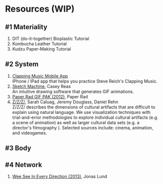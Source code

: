 # Resources (WIP)
## #1 Materiality
1. DIT (do-it-together) Bioplastic Tutorial
1. Kombucha Leather Tutorial
1. Kudzu Paper-Making Tutorial
## #2 System
1. [Clapping Music Mobile App](http://clappingmusicapp.com/)   
IPhone / IPad app that helps you practice Steve Reich's Clapping Music. 
1. [Sketch Machine](https://sketchmachine.net/), Casey Reas   
An intuitive drawing software that generates GIF animations. 
1. [Paper Rad GIF PAK (2012)](http://classic.rhizome.org/the-download/2012/dec/), Paper Rad
1. [Z/Z/Z/](http://zzzbase.com/), Sarah Caluag, Jeremy Douglass, Daniel Rehn   
Z/Z/Z/ describes the dimensions of cultural artifacts that are difficult to explain using natural language. We use visualization techniques with trial-and-error methodologies to explore individual cultural artifacts (e.g. a scene of animation) as well as larger cultural data sets (e.g. a director's filmography ). Selected sources include: cinema, animation, and videogames.
## #3 Body
## #4 Network
1. [Wee See In Every Direction (2013)](http://classic.rhizome.org/the-download//), Jonas Lund
